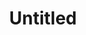 ---
ee_id: '4459'
site: '1'
type: '2'
url: 2018-116-untitled
title: Untitled
year: '2018'
display_year: '2018'
medium: Triple Espresso, Acid Free Vellum Finish Archival Paper
dims: 12.25 x 12.25 in
pitch:
ps:
live_url:
related:
youtube:
related_code:
imgs: untitled-2018-116-db-ug--dadT.jpg
subheading:
download:
add_credit:
add_credits:
commission:
layout: things-i-made
---